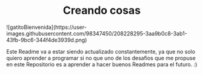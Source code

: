 <h1 align="center"> Creando cosas </h1>
![gatitoBienvenida](https://user-images.githubusercontent.com/98347450/208228295-3aa9b0c8-3ab1-43fb-9bc6-344f4de3939d.png) 




Este Readme va a estar siendo actualizado constantemente, ya que no solo quiero aprender a programar si no que uno de los desafios que me propuse en este Repositorio es a aprender a hacer buenos Readmes para el futuro. :)
